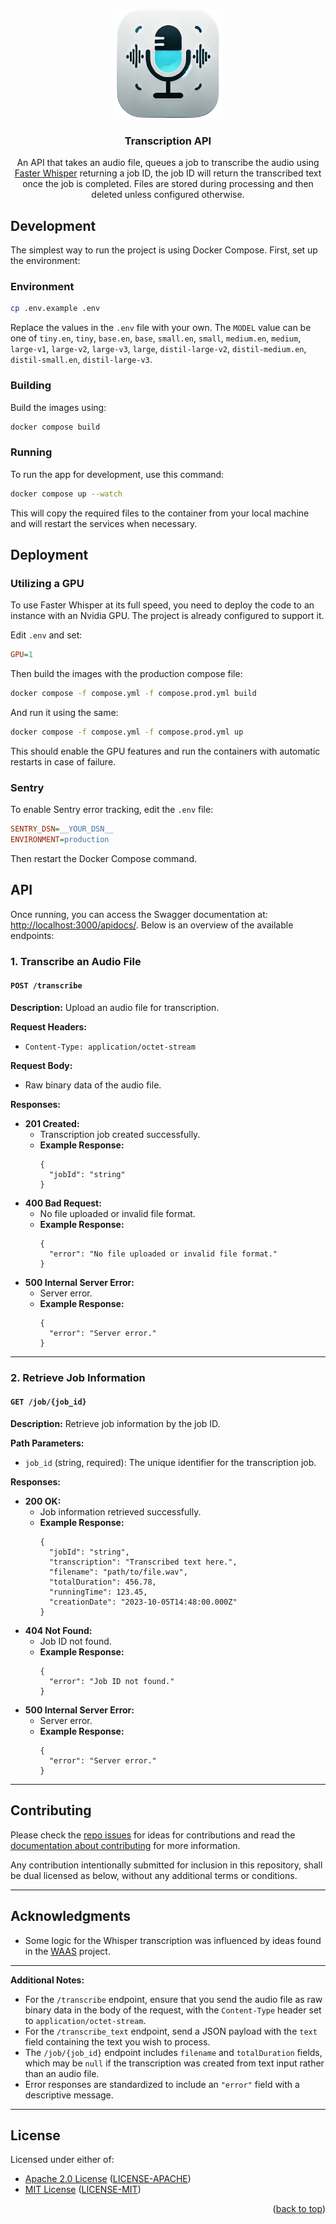 <a id="readme-top"></a>

<div align="center">
  <a href="https://github.com/coordnet/transcription-api">
    <img src="logo.png" alt="Logo" width="175" height="175">
  </a>

<h3 align="center">Transcription API</h3>
  <p align="center">
    An API that takes an audio file, queues a job to transcribe the audio using <a href="https://github.com/SYSTRAN/faster-whisper">Faster Whisper</a> returning a job ID, the job ID will return the transcribed text once the job is completed. Files are stored during processing and then deleted unless configured otherwise.
  </p>
</div>

## Development

The simplest way to run the project is using Docker Compose. First, set up the environment:

### Environment

```sh
cp .env.example .env
```

Replace the values in the `.env` file with your own. The `MODEL` value can be one of `tiny.en`, `tiny`, `base.en`, `base`, `small.en`, `small`, `medium.en`, `medium`, `large-v1`, `large-v2`, `large-v3`, `large`, `distil-large-v2`, `distil-medium.en`, `distil-small.en`, `distil-large-v3`.

### Building

Build the images using:

```sh
docker compose build
```

### Running

To run the app for development, use this command:

```sh
docker compose up --watch
```

This will copy the required files to the container from your local machine and will restart the services when necessary.

## Deployment

### Utilizing a GPU

To use Faster Whisper at its full speed, you need to deploy the code to an instance with an Nvidia GPU. The project is already configured to support it.

Edit `.env` and set:

```ini
GPU=1
```

Then build the images with the production compose file:

```sh
docker compose -f compose.yml -f compose.prod.yml build
```

And run it using the same:

```sh
docker compose -f compose.yml -f compose.prod.yml up
```

This should enable the GPU features and run the containers with automatic restarts in case of failure.

### Sentry

To enable Sentry error tracking, edit the `.env` file:

```ini
SENTRY_DSN=__YOUR_DSN__
ENVIRONMENT=production
```

Then restart the Docker Compose command.

## API

Once running, you can access the Swagger documentation at: [http://localhost:3000/apidocs/](http://localhost:3000/apidocs/). Below is an overview of the available endpoints:

### 1. Transcribe an Audio File

#### `POST /transcribe`

**Description:** Upload an audio file for transcription.

**Request Headers:**

- `Content-Type: application/octet-stream`

**Request Body:**

- Raw binary data of the audio file.

**Responses:**

- **201 Created:**
  - Transcription job created successfully.
  - **Example Response:**
    ```jsonc
    {
      "jobId": "string"
    }
    ```
- **400 Bad Request:**
  - No file uploaded or invalid file format.
  - **Example Response:**
    ```jsonc
    {
      "error": "No file uploaded or invalid file format."
    }
    ```
- **500 Internal Server Error:**
  - Server error.
  - **Example Response:**
    ```jsonc
    {
      "error": "Server error."
    }
    ```

---

### 2. Retrieve Job Information

#### `GET /job/{job_id}`

**Description:** Retrieve job information by the job ID.

**Path Parameters:**

- `job_id` (string, required): The unique identifier for the transcription job.

**Responses:**

- **200 OK:**
  - Job information retrieved successfully.
  - **Example Response:**
    ```jsonc
    {
      "jobId": "string",
      "transcription": "Transcribed text here.",
      "filename": "path/to/file.wav",
      "totalDuration": 456.78,
      "runningTime": 123.45,
      "creationDate": "2023-10-05T14:48:00.000Z"
    }
    ```
- **404 Not Found:**
  - Job ID not found.
  - **Example Response:**
    ```jsonc
    {
      "error": "Job ID not found."
    }
    ```
- **500 Internal Server Error:**
  - Server error.
  - **Example Response:**
    ```jsonc
    {
      "error": "Server error."
    }
    ```

---

## Contributing

Please check the [repo issues](https://github.com/coordnet/coordnet/issues) for ideas for contributions and read the [documentation about contributing](CONTRIBUTING.md) for more information.

Any contribution intentionally submitted for inclusion in this repository, shall be dual licensed as below, without any additional terms or conditions.

---

## Acknowledgments

- Some logic for the Whisper transcription was influenced by ideas found in the [WAAS](https://github.com/schibsted/WAAS) project.

---

**Additional Notes:**

- For the `/transcribe` endpoint, ensure that you send the audio file as raw binary data in the body of the request, with the `Content-Type` header set to `application/octet-stream`.
- For the `/transcribe_text` endpoint, send a JSON payload with the `text` field containing the text you wish to process.
- The `/job/{job_id}` endpoint includes `filename` and `totalDuration` fields, which may be `null` if the transcription was created from text input rather than an audio file.
- Error responses are standardized to include an `"error"` field with a descriptive message.

---

## License

Licensed under either of:

- [Apache 2.0 License](http://www.apache.org/licenses/LICENSE-2.0) ([LICENSE-APACHE](LICENSE-APACHE))
- [MIT License](http://opensource.org/licenses/MIT) ([LICENSE-MIT](LICENSE-MIT))

<p align="right">(<a href="#readme-top">back to top</a>)</p>
